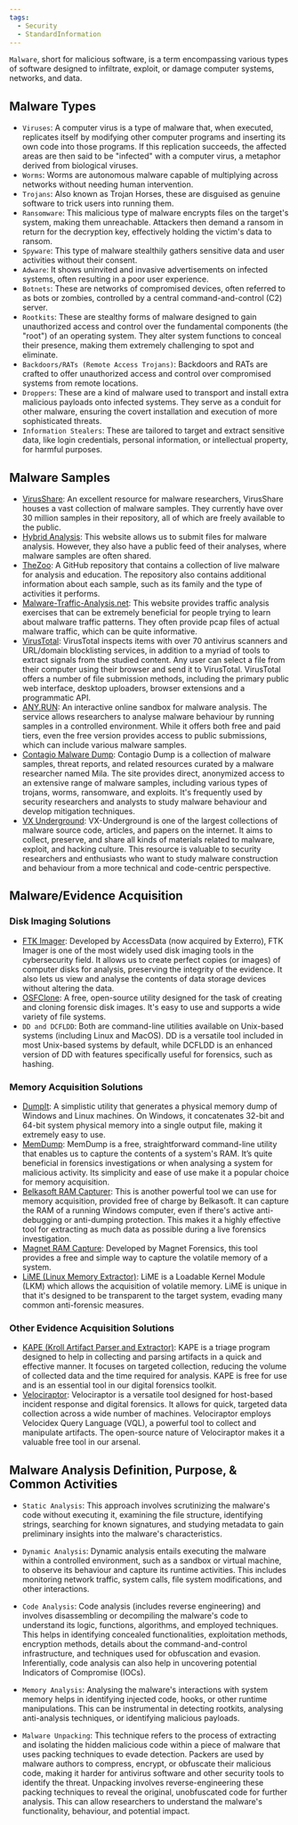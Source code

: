 ```yaml
---
tags:
  - Security
  - StandardInformation
---
```

`Malware`, short for malicious software, is a term encompassing various types of software designed to infiltrate, exploit, or damage computer systems, networks, and data.

## Malware Types

- `Viruses`: A computer virus is a type of malware that, when executed, replicates itself by modifying other computer programs and inserting its own code into those programs. If this replication succeeds, the affected areas are then said to be "infected" with a computer virus, a metaphor derived from biological viruses.
- `Worms`: Worms are autonomous malware capable of multiplying across networks without needing human intervention.
- `Trojans`: Also known as Trojan Horses, these are disguised as genuine software to trick users into running them.
- `Ransomware`: This malicious type of malware encrypts files on the target's system, making them unreachable. Attackers then demand a ransom in return for the decryption key, effectively holding the victim's data to ransom.
- `Spyware`: This type of malware stealthily gathers sensitive data and user activities without their consent.
- `Adware`: It shows uninvited and invasive advertisements on infected systems, often resulting in a poor user experience.
- `Botnets`: These are networks of compromised devices, often referred to as bots or zombies, controlled by a central command-and-control (C2) server.
- `Rootkits`: These are stealthy forms of malware designed to gain unauthorized access and control over the fundamental components (the "root") of an operating system. They alter system functions to conceal their presence, making them extremely challenging to spot and eliminate.
- `Backdoors/RATs (Remote Access Trojans)`: Backdoors and RATs are crafted to offer unauthorized access and control over compromised systems from remote locations.
- `Droppers`: These are a kind of malware used to transport and install extra malicious payloads onto infected systems. They serve as a conduit for other malware, ensuring the covert installation and execution of more sophisticated threats.
- `Information Stealers`: These are tailored to target and extract sensitive data, like login credentials, personal information, or intellectual property, for harmful purposes.

## Malware Samples

- [VirusShare](https://virusshare.com/): An excellent resource for malware researchers, VirusShare houses a vast collection of malware samples. They currently have over 30 million samples in their repository, all of which are freely available to the public.
- [Hybrid Analysis](https://www.hybrid-analysis.com/): This website allows us to submit files for malware analysis. However, they also have a public feed of their analyses, where malware samples are often shared.
- [TheZoo](https://github.com/ytisf/theZoo): A GitHub repository that contains a collection of live malware for analysis and education. The repository also contains additional information about each sample, such as its family and the type of activities it performs.
- [Malware-Traffic-Analysis.net](https://malware-traffic-analysis.net/): This website provides traffic analysis exercises that can be extremely beneficial for people trying to learn about malware traffic patterns. They often provide pcap files of actual malware traffic, which can be quite informative.
- [VirusTotal](https://www.virustotal.com/): VirusTotal inspects items with over 70 antivirus scanners and URL/domain blocklisting services, in addition to a myriad of tools to extract signals from the studied content. Any user can select a file from their computer using their browser and send it to VirusTotal. VirusTotal offers a number of file submission methods, including the primary public web interface, desktop uploaders, browser extensions and a programmatic API.
- [ANY.RUN](https://app.any.run/): An interactive online sandbox for malware analysis. The service allows researchers to analyse malware behaviour by running samples in a controlled environment. While it offers both free and paid tiers, even the free version provides access to public submissions, which can include various malware samples.
- [Contagio Malware Dump](https://contagiodump.blogspot.com/): Contagio Dump is a collection of malware samples, threat reports, and related resources curated by a malware researcher named Mila. The site provides direct, anonymized access to an extensive range of malware samples, including various types of trojans, worms, ransomware, and exploits. It's frequently used by security researchers and analysts to study malware behaviour and develop mitigation techniques.
- [VX Underground](https://www.vx-underground.org/): VX-Underground is one of the largest collections of malware source code, articles, and papers on the internet. It aims to collect, preserve, and share all kinds of materials related to malware, exploit, and hacking culture. This resource is valuable to security researchers and enthusiasts who want to study malware construction and behaviour from a more technical and code-centric perspective.
## Malware/Evidence Acquisition

### Disk Imaging Solutions

- [FTK Imager](https://www.exterro.com/ftk-imager): Developed by AccessData (now acquired by Exterro), FTK Imager is one of the most widely used disk imaging tools in the cybersecurity field. It allows us to create perfect copies (or images) of computer disks for analysis, preserving the integrity of the evidence. It also lets us view and analyse the contents of data storage devices without altering the data.
- [OSFClone](https://www.osforensics.com/tools/create-disk-images.html): A free, open-source utility designed for the task of creating and cloning forensic disk images. It's easy to use and supports a wide variety of file systems.
- `DD and DCFLDD`: Both are command-line utilities available on Unix-based systems (including Linux and MacOS). DD is a versatile tool included in most Unix-based systems by default, while DCFLDD is an enhanced version of DD with features specifically useful for forensics, such as hashing.

### Memory Acquisition Solutions

- [DumpIt](https://www.magnetforensics.com/resources/magnet-dumpit-for-windows/): A simplistic utility that generates a physical memory dump of Windows and Linux machines. On Windows, it concatenates 32-bit and 64-bit system physical memory into a single output file, making it extremely easy to use.
- [MemDump](http://www.nirsoft.net/utils/nircmd.html): MemDump is a free, straightforward command-line utility that enables us to capture the contents of a system's RAM. It’s quite beneficial in forensics investigations or when analysing a system for malicious activity. Its simplicity and ease of use make it a popular choice for memory acquisition.
- [Belkasoft RAM Capturer](https://belkasoft.com/ram-capturer): This is another powerful tool we can use for memory acquisition, provided free of charge by Belkasoft. It can capture the RAM of a running Windows computer, even if there's active anti-debugging or anti-dumping protection. This makes it a highly effective tool for extracting as much data as possible during a live forensics investigation.
- [Magnet RAM Capture](https://www.magnetforensics.com/resources/magnet-ram-capture/): Developed by Magnet Forensics, this tool provides a free and simple way to capture the volatile memory of a system.
- [LiME (Linux Memory Extractor)](https://github.com/504ensicsLabs/LiME): LiME is a Loadable Kernel Module (LKM) which allows the acquisition of volatile memory. LiME is unique in that it's designed to be transparent to the target system, evading many common anti-forensic measures.

### Other Evidence Acquisition Solutions

- [KAPE (Kroll Artifact Parser and Extractor)](https://www.kroll.com/en/services/cyber-risk/incident-response-litigation-support/kroll-artifact-parser-extractor-kape): KAPE is a triage program designed to help in collecting and parsing artifacts in a quick and effective manner. It focuses on targeted collection, reducing the volume of collected data and the time required for analysis. KAPE is free for use and is an essential tool in our digital forensics toolkit.
- [Velociraptor](https://github.com/Velocidex/velociraptor): Velociraptor is a versatile tool designed for host-based incident response and digital forensics. It allows for quick, targeted data collection across a wide number of machines. Velociraptor employs Velocidex Query Language (VQL), a powerful tool to collect and manipulate artifacts. The open-source nature of Velociraptor makes it a valuable free tool in our arsenal.

## Malware Analysis Definition, Purpose, & Common Activities

- `Static Analysis`: This approach involves scrutinizing the malware's code without executing it, examining the file structure, identifying strings, searching for known signatures, and studying metadata to gain preliminary insights into the malware's characteristics.
    
- `Dynamic Analysis`: Dynamic analysis entails executing the malware within a controlled environment, such as a sandbox or virtual machine, to observe its behaviour and capture its runtime activities. This includes monitoring network traffic, system calls, file system modifications, and other interactions.
    
- `Code Analysis`: Code analysis (includes reverse engineering) and involves disassembling or decompiling the malware's code to understand its logic, functions, algorithms, and employed techniques. This helps in identifying concealed functionalities, exploitation methods, encryption methods, details about the command-and-control infrastructure, and techniques used for obfuscation and evasion. Ιnferentially, code analysis can also help in uncovering potential Indicators of Compromise (IOCs).
    
- `Memory Analysis`: Analysing the malware's interactions with system memory helps in identifying injected code, hooks, or other runtime manipulations. This can be instrumental in detecting rootkits, analysing anti-analysis techniques, or identifying malicious payloads.
    
- `Malware Unpacking`: This technique refers to the process of extracting and isolating the hidden malicious code within a piece of malware that uses packing techniques to evade detection. Packers are used by malware authors to compress, encrypt, or obfuscate their malicious code, making it harder for antivirus software and other security tools to identify the threat. Unpacking involves reverse-engineering these packing techniques to reveal the original, unobfuscated code for further analysis. This can allow researchers to understand the malware's functionality, behaviour, and potential impact.